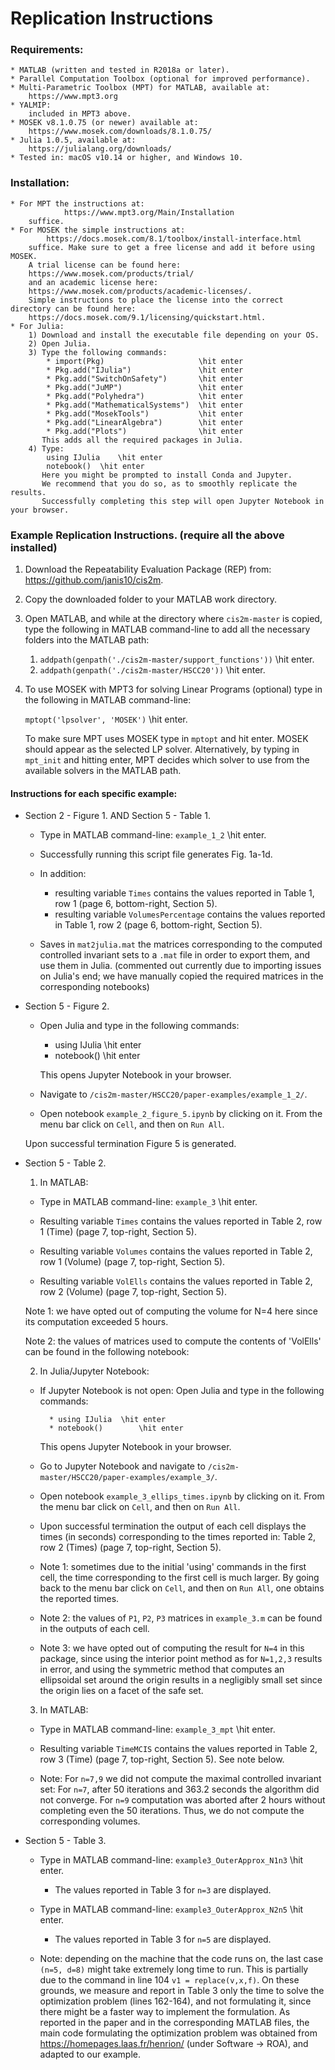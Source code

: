 # Replication Instructions

### Requirements:
	* MATLAB (written and tested in R2018a or later).
	* Parallel Computation Toolbox (optional for improved performance).
	* Multi-Parametric Toolbox (MPT) for MATLAB, available at:
		https://www.mpt3.org
	* YALMIP:
		included in MPT3 above.
	* MOSEK v8.1.0.75 (or newer) available at:
		https://www.mosek.com/downloads/8.1.0.75/
	* Julia 1.0.5, available at:
		https://julialang.org/downloads/
	* Tested in: macOS v10.14 or higher, and Windows 10.

### Installation:
	* For MPT the instructions at:
      			https://www.mpt3.org/Main/Installation
      	suffice.
	* For MOSEK the simple instructions at:
			https://docs.mosek.com/8.1/toolbox/install-interface.html
		suffice. Make sure to get a free license and add it before using MOSEK. 
		A trial license can be found here:
		https://www.mosek.com/products/trial/
		and an academic license here:
		https://www.mosek.com/products/academic-licenses/. 
		Simple instructions to place the license into the correct directory can be found here: 
		https://docs.mosek.com/9.1/licensing/quickstart.html.
	* For Julia:
		1) Download and install the executable file depending on your OS.
		2) Open Julia.
		3) Type the following commands:
			* import(Pkg)                     \hit enter
			* Pkg.add("IJulia")               \hit enter
			* Pkg.add("SwitchOnSafety")       \hit enter
			* Pkg.add("JuMP")                 \hit enter
			* Pkg.add("Polyhedra")            \hit enter
			* Pkg.add("MathematicalSystems")  \hit enter
			* Pkg.add("MosekTools")           \hit enter
			* Pkg.add("LinearAlgebra")        \hit enter
			* Pkg.add("Plots")                \hit enter
		   This adds all the required packages in Julia.
		4) Type:
			using IJulia	\hit enter
			notebook()	\hit enter
		   Here you might be prompted to install Conda and Jupyter.
		   We recommend that you do so, as to smoothly replicate the results.
		   Successfully completing this step will open Jupyter Notebook in your browser.

### Example Replication Ιnstructions. (require all the above installed)

1) Download the Repeatability Evaluation Package (REP) from:
	https://github.com/janis10/cis2m.
2) Copy the downloaded folder to your MATLAB work directory.
3) Open MATLAB, and while at the directory where `cis2m-master` is copied, type the following in MATLAB command-line to add all the necessary folders into the MATLAB path:
    1. `addpath(genpath('./cis2m-master/support_functions'))`		\hit enter.
    2. `addpath(genpath('./cis2m-master/HSCC20'))`		\hit enter.
	
4) To use MOSEK with MPT3 for solving Linear Programs (optional) type in the following in MATLAB command-line:
	
	`mptopt('lpsolver', 'MOSEK')`		\hit enter.
	
	To make sure MPT uses MOSEK type in `mptopt` and hit enter. MOSEK should appear as the selected LP solver. Alternatively, by typing in `mpt_init` and hitting enter, MPT decides which solver to use from the available solvers in the MATLAB path.

#### Instructions for each specific example:
* Section 2 - Figure 1. AND Section 5 - Table 1.

	* Type in MATLAB command-line: `example_1_2`	\hit enter.

	* Successfully running this script file generates Fig. 1a-1d.
	
	* In addition: 
		- resulting variable `Times` contains the values reported in
	Table 1, row 1 (page 6, bottom-right, Section 5).
		- resulting variable `VolumesPercentage` contains the values reported in
	Table 1, row 2 (page 6, bottom-right, Section 5).

	* Saves in `mat2julia.mat` the matrices corresponding to the computed controlled invariant sets
	to a `.mat` file in order to export them, and use them in Julia. 
	(commented out currently due to importing issues on Julia's end; we have manually copied the
	required matrices in the corresponding notebooks)

* Section 5 - Figure 2.
	
  	* Open Julia and type in the following commands:
  
		* using IJulia	\hit enter
		* notebook()		\hit enter
    
		This opens Jupyter Notebook in your browser.
  
	* Navigate to `/cis2m-master/HSCC20/paper-examples/example_1_2/`.

	* Open notebook `example_2_figure_5.ipynb` by clicking on it.
	From the menu bar click on `Cell`, and then on `Run All`.
	
	Upon successful termination Figure 5 is generated.

* Section 5 - Table 2.
    1) In MATLAB:
  
	 * Type in MATLAB command-line: `example_3`	\hit enter.

	 * Resulting variable `Times` contains the values reported in Table 2, row 1 (Time) 
	  (page 7, top-right, Section 5).

	 * Resulting variable `Volumes` contains the values reported in Table 2, row 1 (Volume) 
  	  (page 7, top-right, Section 5).

	 * Resulting variable `VolElls` contains the values reported in Table 2, row 2 (Volume) 
	  (page 7, top-right, Section 5).
  
	Note 1: we have opted out of computing the volume for N=4 here since its computation exceeded 5 hours. 
	
	Note 2: the values of matrices used to compute the contents of 'VolElls' can be found in the
	following notebook:
	
    2) In Julia/Jupyter Notebook:
	* If Jupyter Notebook is not open:
		Open Julia and type in the following commands:
    
			* using IJulia	\hit enter
			* notebook()		\hit enter
      
		This opens Jupyter Notebook in your browser.
    
	* Go to Jupyter Notebook and navigate to 
		`/cis2m-master/HSCC20/paper-examples/example_3/`.

	* Open notebook `example_3_ellips_times.ipynb` by clicking on it.
	From the menu bar click on `Cell`, and then on `Run All`.
	
	* Upon successful termination the output of each cell displays the times (in seconds) corresponding
	to the times reported in: Table 2, row 2 (Times) (page 7, top-right, Section 5).

	* Note 1: sometimes due to the initial 'using' commands in the first cell, 
		the time corresponding to the first cell is much larger. By going back to the menu bar
		click on `Cell`, and then on `Run All`, one obtains the reported times.
	* Note 2: the values of `P1`, `P2`, `P3` matrices in `example_3.m` can be found in the outputs of each cell.
	
	* Note 3: we have opted out of computing the result for `N=4` in this package, since using the interior point method as for `N=1,2,3` results in error, and using the symmetric method that computes an ellipsoidal set around the origin results in a negligibly small set since the origin lies on a facet of the safe set.
	
    3) In MATLAB:
  
	 * Type in MATLAB command-line: `example_3_mpt`	\hit enter.

	 * Resulting variable `TimeMCIS` contains the values reported in Table 2, row 3 (Time) 
	  (page 7, top-right, Section 5). See note below.
  
	 * Note: For `n=7,9` we did not compute the maximal controlled invariant set: For `n=7`, after 50 iterations and 363.2 seconds the algorithm did not converge. For `n=9` computation was aborted after 2 hours without completing even the 50 iterations. Thus, we do not compute the corresponding volumes.
	
* Section 5 - Table 3.

	* Type in MATLAB command-line: `example3_OuterApprox_N1n3`	\hit enter.

		- The values reported in Table 3 for `n=3` are displayed. 
	
	* Type in MATLAB command-line: `example3_OuterApprox_N2n5`	\hit enter.

	    - The values reported in Table 3 for `n=5` are displayed. 

	* Note: depending on the machine that the code runs on, the last case `(n=5, d=8)` might take extremely long time to run. This is partially due to the command in line 104 `v1 = replace(v,x,f)`. On these grounds, we measure and report in Table 3 only the time to solve the optimization problem (lines 162-164), and not formulating it, since there might be a faster way to implement the formulation. As reported in the paper and in the corresponding MATLAB files, the main code formulating the optimization problem was obtained from https://homepages.laas.fr/henrion/ (under Software -> ROA), and adapted to our example.
